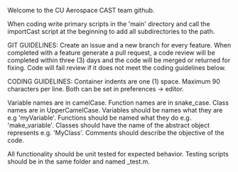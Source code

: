 Welcome to the CU Aerospace CAST team github.

When coding write primary scripts in the 'main' directory and call the importCast script
at the beginning to add all subdirectories to the path.

GIT GUIDELINES:
 Create an issue and a new branch for every feature.
 When completed with a feature generate a pull request, a code review will be completed
 within three (3) days and the code will be merged or returned for fixing. Code will fail
 review if it does not meet the coding guidelines below.

CODING GUIDELINES:
 Container indents are one (1) space.
 Maximum 90 characters per line.
 Both can be set in preferences -> editor.

 Variable names are in camelCase.
 Function names are in snake_case.
 Class names are in UpperCamelCase.
 Variables should be names what they are e.g 'myVariable'.
 Functions should be named what they do e.g. 'make_variable'.
 Classes should have the name of the abstract object represents e.g. 'MyClass'.
 Comments should describe the objective of the code.

 All functionality should be unit tested for expected behavior.
 Testing scripts should be in the same folder and named <func>_test.m.
